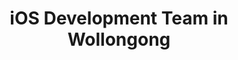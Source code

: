 ---
title: iOS Development Team in Wollongong
permalink: /landings/locations/wollongong/developer/ios
technology: iOS
location: Wollongong
---